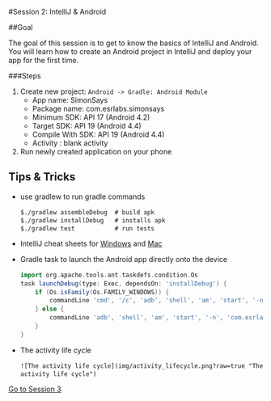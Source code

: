 #Session 2: IntelliJ & Android

##Goal 

The goal of this session is to get to know the basics of IntelliJ and Android. You will learn how to create an Android project in IntelliJ and deploy your app for the first time. 

###Steps

1. Create new project: `Android -> Gradle: Android Module`
     * App name: SimonSays
     * Package name: com.esrlabs.simonsays
     * Minimum SDK: API 17 (Android 4.2)
     * Target SDK: API 19 (Android 4.4)
     * Compile With SDK: API 19 (Android 4.4)
     * Activity : blank activity
1. Run newly created application on your phone 

## Tips & Tricks

- use gradlew to run gradle commands
    ```
    $./gradlew assembleDebug  # build apk
    $./gradlew installDebug   # installs apk
    $./gradlew test           # run tests
    ```
    
- IntelliJ cheat sheets for  [Windows](https://www.jetbrains.com/idea/docs/IntelliJIDEA_ReferenceCard.pdf) and [Mac](https://www.jetbrains.com/idea/docs/IntelliJIDEA_ReferenceCard_Mac.pdf)

- Gradle task to launch the Android app directly onto the device
    ```groovy
    import org.apache.tools.ant.taskdefs.condition.Os
    task launchDebug(type: Exec, dependsOn: 'installDebug') {
        if (Os.isFamily(Os.FAMILY_WINDOWS)) {
            commandLine 'cmd', '/c', 'adb', 'shell', 'am', 'start', '-n', 'com.esrlabs.simonsays/.NewGameActivity'
        } else {    
            commandLine 'adb', 'shell', 'am', 'start', '-n', 'com.esrlabs.simonsays/.NewGameActivity'
        }
    }
    ```
- The activity life cycle 

      ![The activity life cycle](img/activity_lifecycle.png?raw=true "The activity life cycle")

[Go to Session 3](https://github.com/esrlabs/android-tutorial/tree/master/session3)
